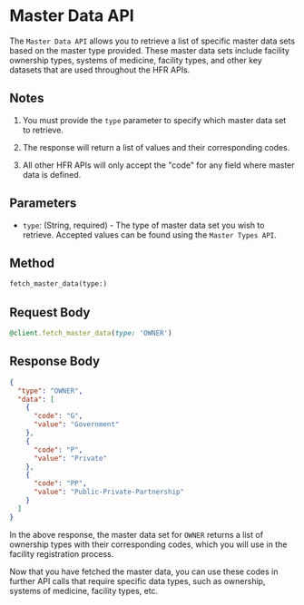 # Master Data API

The `Master Data API` allows you to retrieve a list of specific master data sets based on the master type provided. These master data sets include facility ownership types, systems of medicine, facility types, and other key datasets that are used throughout the HFR APIs.

## Notes

1.  You must provide the `type` parameter to specify which master data set to retrieve.

2. The response will return a list of values and their corresponding codes.

3. All other HFR APIs will only accept the "code" for any field where master data is defined.


## Parameters

- `type`: (String, required) - The type of master data set you wish to retrieve. Accepted values can be found using the `Master Types API`.


## Method
```ruby
fetch_master_data(type:)
```


## Request Body
```ruby
@client.fetch_master_data(type: 'OWNER')
```


## Response Body

```json
{
  "type": "OWNER",
  "data": [
    {
      "code": "G",
      "value": "Government"
    },
    {
      "code": "P",
      "value": "Private"
    },
    {
      "code": "PP",
      "value": "Public-Private-Partnership"
    }
  ]
}
```

In the above response, the master data set for `OWNER` returns a list of ownership types with their corresponding codes, which you will use in the facility registration process.


Now that you have fetched the master data, you can use these codes in further API calls that require specific data types, such as ownership, systems of medicine, facility types, etc.
